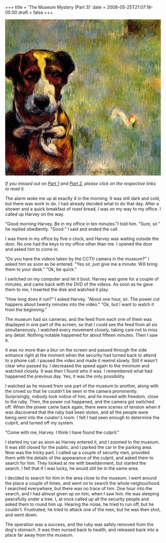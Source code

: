 +++
title = 'The Museum Mystery (Part 3)'
date = 2008-05-25T21:07:18-05:00
draft = false
+++

![naughty-dog](images/museum-mystery-3.png)

*If you missed out on [Part 1](the-museum-mystery-part-1.md) and [Part 2](the-museum-mystery-part-2.md), please click on the respective links to read it.*

The alarm woke me up at exactly 4 in the morning. It was still dark and cold, but there was work to do. I had already decided what to do that day. After a shower and a quick breakfast of roast bread, I was on my way to my office. I called up Harvey on the way.

"Good morning Harvey. Be in my office in ten minutes."I told him.
"Sure, sir." he replied obediently.
"Good." I said and ended the call.

I was there in my office by five o clock, and Harvey was waiting outside the door. No one had the keys to my office other than me. I opened the door and asked him to come in.

"Do you have the videos taken by the CCTV camera in the museum?" I asked him as soon as he entered.
"Yes sir, just give me a minute. Will bring them to your desk."
"Ok, be quick."

I switched on my computer and let it boot. Harvey was gone for a couple of minutes, and came back with the DVD of the videos. As soon as he gave them to me, I inserted the disk and watched it play.

"How long does it run?" I asked Harvey.
"About one hour, sir. The power cut happens about twenty minutes into the video."
"Ok, but I want to watch it from the beginning."

The museum had six cameras, and the feed from each one of them was displayed in one part of the screen, so that I could see the feed from all six simultaneously. I watched every movement closely, taking care not to miss any detail. Nothing notable happened for about fifteen minutes. Then I saw it.

It was no more than a blur on the screen and passed through the side entrance right at the moment when the security had turned back to attend to a phone call. I paused the video and made it rewind slowly. Still it wasn't clear who passed by. I decreased the speed again to the minimum and watched closely. It was then I found who it was. I remembered what had happened the previous day. Yes, it was the only possibility.

I watched as he moved from one part of the museum to another, along with the crowd so that he couldn't be seen in the camera prominently. Surprisingly, nobody took notice of him, and he moved with freedom, close to the ruby. Then, the power cut happened, and the camera got switched off. When the power came back again, there were scenes of tension when it was discovered that the ruby had been stolen, and all the people were being sent into the curator's room. I felt I had seen enough to determine the culprit, and turned off my system.

"Come with me, Harvey. I think I have found the culprit."

I started my car as soon as Harvey entered it, and I zoomed to the museum. It was still closed for the public, and I parked the car in the parking area. Now was the tricky part. I called up a couple of security men, provided them with the details of the appearance of the culprit, and asked them to search for him. They looked at me with bewilderment, but started the search. I felt that if I was lucky, he would still be in the same area.

I decided to search for him in the area close to the museum. I went around the place a couple of times, and went on to search the whole neighourhood. I searched everywhere, but there was no trace of him. One hour into the search, and I had almost given up on him, when I saw him. He was sleeping peacefully under a tree. I, at once called up all the security people and asked them to round him up. Hearing the noise, he tried to run off, but he couldn't. Frustrated, he tried to attack one of the men, but he was then shot, and went down.

The operation was a success, and the ruby was safely removed from the dog's stomach. It was then nursed back to health, and released back into a place far away from the museum.